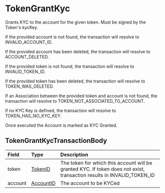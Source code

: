 # TokenGrantKyc

Grants KYC to the account for the given token. Must be signed by the Token's kycKey.

If the provided account is not found, the transaction will resolve to INVALID\_ACCOUNT\_ID.

If the provided account has been deleted, the transaction will resolve to ACCOUNT\_DELETED.

If the provided token is not found, the transaction will resolve to INVALID\_TOKEN\_ID.

If the provided token has been deleted, the transaction will resolve to TOKEN\_WAS\_DELETED.

If an Association between the provided token and account is not found, the transaction will resolve to TOKEN\_NOT\_ASSOCIATED\_TO\_ACCOUNT.

If no KYC Key is defined, the transaction will resolve to TOKEN\_HAS\_NO\_KYC\_KEY.

Once executed the Account is marked as KYC Granted.

## TokenGrantKycTransactionBody

| Field | Type | Description |
| :--- | :--- | :--- |
| token | [TokenID](file:///Users/simihunjan/Downloads/hedera-services-master/hapi-proto/HAPI.html#proto.TokenID) | The token for which this account will be granted KYC. If token does not exist, transaction results in INVALID\_TOKEN\_ID  |
| account | [AccountID](file:///Users/simihunjan/Downloads/hedera-services-master/hapi-proto/HAPI.html#proto.AccountID) | The account to be KYCed  |

